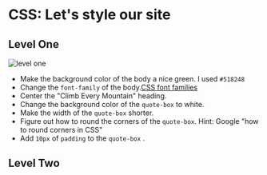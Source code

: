 # CSS: Let's style our site


## Level One
![level one](/images/final-product.png)
* Make the background color of the body a nice green. I used `#518248`
* Change the `font-family` of the body.[CSS font families](https://www.w3schools.com/cssref/css_websafe_fonts.asp)
* Center the "Climb Every Mountain" heading.
* Change the background color of the `quote-box` to white.
* Make the width of the `quote-box` shorter.
* Figure out how to round the corners of the `quote-box`. Hint: Google "how to round corners in CSS"
* Add `10px` of `padding` to the `quote-box` .


## Level Two